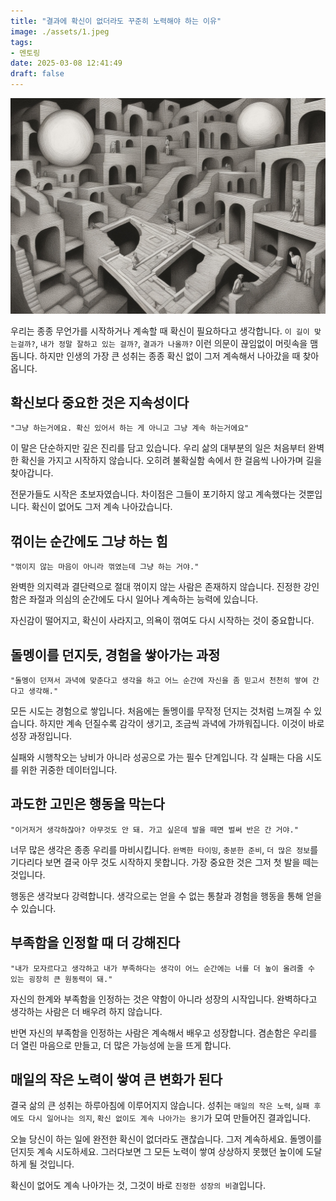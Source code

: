 ```yaml
---
title: "결과에 확신이 없더라도 꾸준히 노력해야 하는 이유"
image: ./assets/1.jpeg
tags:
- 멘토링
date: 2025-03-08 12:41:49
draft: false
---
```


![hero](./assets/1.jpeg)

우리는 종종 무언가를 시작하거나 계속할 때 확신이 필요하다고 생각합니다. `이 길이 맞는걸까?`, `내가 정말 잘하고 있는 걸까?`, `결과가 나올까?` 이런 의문이 끊임없이 머릿속을 맴돕니다. 하지만 인생의 가장 큰 성취는 종종 확신 없이 그저 계속해서 나아갔을 때 찾아옵니다.

## 확신보다 중요한 것은 지속성이다

`"그냥 하는거에요. 확신 있어서 하는 게 아니고 그냥 계속 하는거에요"`

이 말은 단순하지만 깊은 진리를 담고 있습니다. 우리 삶의 대부분의 일은 처음부터 완벽한 확신을 가지고 시작하지 않습니다. 오히려 불확실함 속에서 한 걸음씩 나아가며 길을 찾아갑니다.

전문가들도 시작은 초보자였습니다. 차이점은 그들이 포기하지 않고 계속했다는 것뿐입니다. 확신이 없어도 그저 계속 나아갔습니다.

## 꺾이는 순간에도 그냥 하는 힘

`"꺾이지 않는 마음이 아니라 꺾였는데 그냥 하는 거야."`

완벽한 의지력과 결단력으로 절대 꺾이지 않는 사람은 존재하지 않습니다. 진정한 강인함은 좌절과 의심의 순간에도 다시 일어나 계속하는 능력에 있습니다.

자신감이 떨어지고, 확신이 사라지고, 의욕이 꺾여도 다시 시작하는 것이 중요합니다.

## 돌멩이를 던지듯, 경험을 쌓아가는 과정

`"돌멩이 던져서 과녁에 맞춘다고 생각을 하고 어느 순간에 자신을 좀 믿고서 천천히 쌓여 간다고 생각해."`

모든 시도는 경험으로 쌓입니다. 처음에는 돌멩이를 무작정 던지는 것처럼 느껴질 수 있습니다. 하지만 계속 던질수록 감각이 생기고, 조금씩 과녁에 가까워집니다. 이것이 바로 성장 과정입니다.

실패와 시행착오는 낭비가 아니라 성공으로 가는 필수 단계입니다. 각 실패는 다음 시도를 위한 귀중한 데이터입니다.

## 과도한 고민은 행동을 막는다

`"이거저거 생각하잖아? 아무것도 안 돼. 가고 싶은데 발을 떼면 벌써 반은 간 거야."`

너무 많은 생각은 종종 우리를 마비시킵니다. `완벽한 타이밍`, `충분한 준비`, `더 많은 정보`를 기다리다 보면 결국 아무 것도 시작하지 못합니다. 가장 중요한 것은 그저 첫 발을 떼는 것입니다.

행동은 생각보다 강력합니다. 생각으로는 얻을 수 없는 통찰과 경험을 행동을 통해 얻을 수 있습니다.

## 부족함을 인정할 때 더 강해진다

`"내가 모자르다고 생각하고 내가 부족하다는 생각이 어느 순간에는 너를 더 높이 올려줄 수 있는 굉장히 큰 원동력이 돼."`

자신의 한계와 부족함을 인정하는 것은 약함이 아니라 성장의 시작입니다. 완벽하다고 생각하는 사람은 더 배우려 하지 않습니다.

반면 자신의 부족함을 인정하는 사람은 계속해서 배우고 성장합니다. 겸손함은 우리를 더 열린 마음으로 만들고, 더 많은 가능성에 눈을 뜨게 합니다.

## 매일의 작은 노력이 쌓여 큰 변화가 된다

결국 삶의 큰 성취는 하루아침에 이루어지지 않습니다. 성취는 `매일의 작은 노력`, `실패 후에도 다시 일어나는 의지`, `확신 없이도 계속 나아가는 용기`가 모여 만들어진 결과입니다.

오늘 당신이 하는 일에 완전한 확신이 없더라도 괜찮습니다. 그저 계속하세요. 돌멩이를 던지듯 계속 시도하세요. 그러다보면 그 모든 노력이 쌓여 상상하지 못했던 높이에 도달하게 될 것입니다.

확신이 없어도 계속 나아가는 것, 그것이 바로 `진정한 성장의 비결`입니다.
